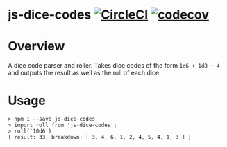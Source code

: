 # js-dice-codes [![CircleCI](https://circleci.com/gh/colinhowe/js-dice-codes.svg?style=svg)](https://circleci.com/gh/colinhowe/js-dice-codes) [![codecov](https://codecov.io/gh/colinhowe/js-dice-codes/branch/master/graph/badge.svg)](https://codecov.io/gh/colinhowe/js-dice-codes)

# Overview

A dice code parser and roller. Takes dice codes of the form `1d6 + 1d8 + 4` and
outputs the result as well as the roll of each dice.

# Usage

```
> npm i --save js-dice-codes
> import roll from 'js-dice-codes';
> roll('10d6')
{ result: 33, breakdown: [ 3, 4, 6, 1, 2, 4, 5, 4, 1, 3 ] }
```
